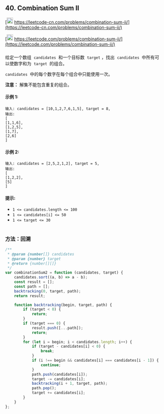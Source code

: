 ## 40. Combination Sum II

[<img src="https://static.leetcode-cn.com/cn-mono-assets/production/assets/logo-dark-cn.c42314a8.svg" height="20" /> https://leetcode-cn.com/problems/combination-sum-ii/](https://leetcode-cn.com/problems/combination-sum-ii/)

[<img src="https://assets.leetcode.com/static_assets/public/webpack_bundles/images/logo-dark.e99485d9b.svg" height="20"/> https://leetcode.com/problems/combination-sum-ii/](https://leetcode.com/problems/combination-sum-ii/)

###

给定一个数组  `candidates`  和一个目标数  `target` ，找出  `candidates`  中所有可以使数字和为  `target`  的组合。

`candidates`  中的每个数字在每个组合中只能使用一次。

**注意：** 解集不能包含重复的组合。

#### 示例 1:

```
输入: candidates = [10,1,2,7,6,1,5], target = 8,
输出:
[
[1,1,6],
[1,2,5],
[1,7],
[2,6]
]
```

#### 示例 2:

```
输入: candidates = [2,5,2,1,2], target = 5,
输出:
[
[1,2,2],
[5]
]
```

#### 提示:

-   `1 <= candidates.length <= 100`
-   `1 <= candidates[i] <= 50`
-   `1 <= target <= 30`

#

### 方法：回溯

```js
/**
 * @param {number[]} candidates
 * @param {number} target
 * @return {number[][]}
 */
var combinationSum2 = function (candidates, target) {
    candidates.sort((a, b) => a - b);
    const result = [];
    const path = [];
    backtracking(0, target, path);
    return result;

    function backtracking(begin, target, path) {
        if (target < 0) {
            return;
        }
        if (target === 0) {
            result.push([...path]);
            return;
        }
        for (let i = begin; i < candidates.length; i++) {
            if (target - candidates[i] < 0) {
                break;
            }
            if (i !== begin && candidates[i] === candidates[i - 1]) {
                continue;
            }
            path.push(candidates[i]);
            target -= candidates[i];
            backtracking(i + 1, target, path);
            path.pop();
            target += candidates[i];
        }
    }
};
```
